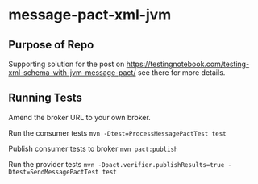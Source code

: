 # message-pact-xml-jvm

## Purpose of Repo
Supporting solution for the post on https://testingnotebook.com/testing-xml-schema-with-jvm-message-pact/ see there for more details.

## Running Tests

Amend the broker URL to your own broker.

Run the consumer tests `mvn -Dtest=ProcessMessagePactTest test`

Publish consumer tests to broker `mvn pact:publish`

Run the provider tests `mvn -Dpact.verifier.publishResults=true -Dtest=SendMessagePactTest test`